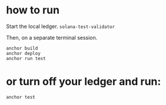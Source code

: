 # how to run

Start the local ledger.
```solana-test-validator```

Then, on a separate terminal session.
```
anchor build
anchor deploy
anchor run test
```


# or turn off your ledger and run:

```anchor test```